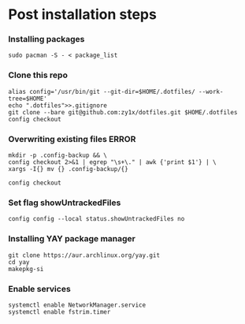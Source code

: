 # Post installation steps

### Installing packages
```
sudo pacman -S - < package_list
```

### Clone this repo
```
alias config='/usr/bin/git --git-dir=$HOME/.dotfiles/ --work-tree=$HOME'
echo ".dotfiles">>.gitignore
git clone --bare git@github.com:zy1x/dotfiles.git $HOME/.dotfiles
config checkout
```
### Overwriting existing files ERROR
```
mkdir -p .config-backup && \
config checkout 2>&1 | egrep "\s+\." | awk {'print $1'} | \
xargs -I{} mv {} .config-backup/{}

config checkout
```
### Set flag showUntrackedFiles
```
config config --local status.showUntrackedFiles no
```

### Installing YAY package manager
```
git clone https://aur.archlinux.org/yay.git
cd yay
makepkg-si
```

### Enable services
```
systemctl enable NetworkManager.service
systemctl enable fstrim.timer
```
